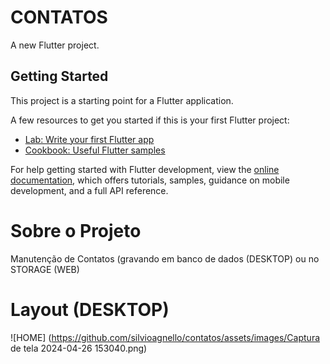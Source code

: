 # CONTATOS
A new Flutter project.

## Getting Started

This project is a starting point for a Flutter application.

A few resources to get you started if this is your first Flutter project:

- [Lab: Write your first Flutter app](https://docs.flutter.dev/get-started/codelab)
- [Cookbook: Useful Flutter samples](https://docs.flutter.dev/cookbook)

For help getting started with Flutter development, view the
[online documentation](https://docs.flutter.dev/), which offers tutorials,
samples, guidance on mobile development, and a full API reference.

# Sobre o Projeto
  Manutenção de Contatos (gravando em banco de dados (DESKTOP) ou no STORAGE (WEB) 

# Layout (DESKTOP)
  ![HOME] (https://github.com/silvioagnello/contatos/assets/images/Captura de tela 2024-04-26 153040.png)
